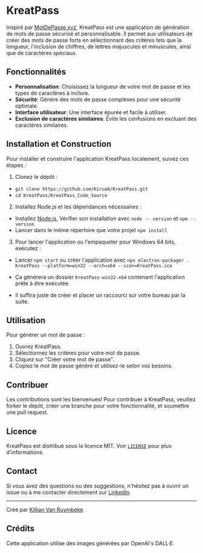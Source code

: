 # KreatPass

Inspiré par [MotDePasse.xyz](https://www.motdepasse.xyz/), KreatPass est une application de génération de mots de passe sécurisé et personnalisable. Il permet aux utilisateurs de créer des mots de passe forts en sélectionnant des critères tels que la longueur, l'inclusion de chiffres, de lettres majuscules et minuscules, ainsi que de caractères spéciaux.

## Fonctionnalités

- **Personnalisation**: Choisissez la longueur de votre mot de passe et les types de caractères à inclure.
- **Sécurité**: Génère des mots de passe complexes pour une sécurité optimale.
- **Interface utilisateur**: Une interface épurée et facile à utiliser.
- **Exclusion de caractères similaires**: Évite les confusions en excluant des caractères similaires.

## Installation et Construction

Pour installer et construire l'application KreatPass localement, suivez ces étapes :

1. Clonez le dépôt :
- `git clone https://github.com/Kirua6/KreatPass.git`
- `cd KreatPass/KreatPass_Code_Source`

2. Installez Node.js et les dépendances nécessaires :
- Installez [Node.js](https://nodejs.org/en), Vérifier son installation avec `node -- version` et `npm --version` 
- Lancer dans le même répertoire que votre projet `npm install`

3. Pour lancer l'application ou l'empaqueter pour Windows 64 bits, exécutez :
- Lancer `npm start` ou créer l'application avec `npx electron-packager . KreatPass --platform=win32 --arch=x64 --icon=KreatPass.ico`

- Ça générera un dossier `KreatPass-win32-x64` contenant l'application prête à être exécutée.
- Il suffira juste de créer et placer un raccourci sur votre bureau par la suite.

## Utilisation

Pour générer un mot de passe :

1. Ouvrez KreatPass.
2. Sélectionnez les critères pour votre mot de passe.
3. Cliquez sur "Créer votre mot de passe".
4. Copiez le mot de passe généré et utilisez-le selon vos besoins.

## Contribuer

Les contributions sont les bienvenues! Pour contribuer à KreatPass, veuillez forker le dépôt, créer une branche pour votre fonctionnalité, et soumettre une pull request.

## Licence

KreatPass est distribué sous la licence MIT. Voir [`LICENSE`](https://github.com/Kirua6/KreatPass/blob/main/LICENSE) pour plus d'informations.

## Contact

Si vous avez des questions ou des suggestions, n'hésitez pas à ouvrir un issue ou à me contacter directement sur [LinkedIn](https://www.linkedin.com/in/killian-van-ruymbeke-137b27214/).

---
Créé par [Killian Van Ruymbeke](https://kvrcybertechno.online/)

## Crédits

Cette application utilise des images générées par OpenAI's DALL·E.
